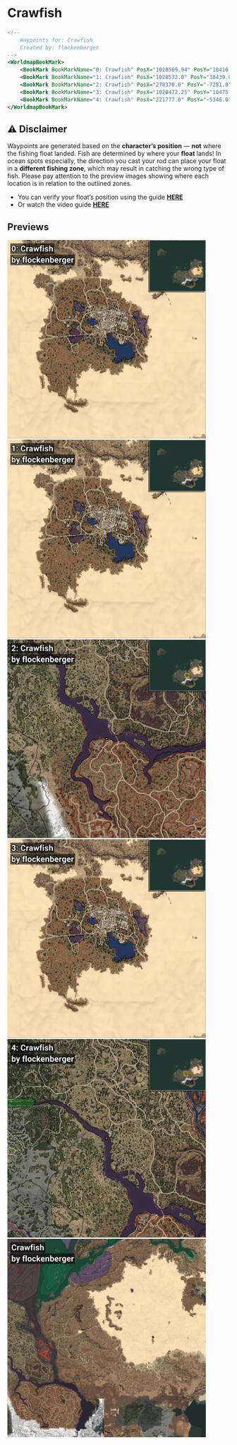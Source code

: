 # Crawfish
```xml
<!--
    Waypoints for: Crawfish
    Created by: flockenberger
-->
<WorldmapBookMark>
    <BookMark BookMarkName="0: Crawfish" PosX="1028569.94" PosY="10416.199" PosZ="181503.64" />
    <BookMark BookMarkName="1: Crawfish" PosX="1028532.0" PosY="10439.0" PosZ="181503.0" />
    <BookMark BookMarkName="2: Crawfish" PosX="278370.0" PosY="-7281.0" PosZ="-181088.0" />
    <BookMark BookMarkName="3: Crawfish" PosX="1028472.25" PosY="10475.776" PosZ="181517.9" />
    <BookMark BookMarkName="4: Crawfish" PosX="221777.0" PosY="-5346.0" PosZ="-88249.0" />
</WorldmapBookMark>
```

## ⚠️ Disclaimer
Waypoints are generated based on the __**character’s position**__ — __not__ where the fishing float landed.
Fish are determined by where your **float** lands!
In ocean spots especially, the direction you cast your rod can place your float in a **different fishing zone**, which may result in catching the wrong type of fish.
Please pay attention to the preview images showing where each location is in relation to the outlined zones.

- You can verify your float’s position using the guide [**HERE**](https://flockenberger.github.io/bdo-fish-position/)
- Or watch the video guide [**HERE**](https://youtu.be/t-VXcRoNojk)

## Previews
<img src="./Crawfish_0_Preview.webp" width="450"/> <img src="./Crawfish_1_Preview.webp" width="450"/> <img src="./Crawfish_2_Preview.webp" width="450"/> <img src="./Crawfish_3_Preview.webp" width="450"/> <img src="./Crawfish_4_Preview.webp" width="450"/> <img src="./Crawfish_Preview.webp" width="450"/> 